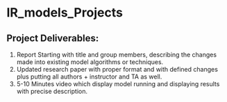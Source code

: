# IR_models_Projects
## Project Deliverables:


1. Report Starting with title and group members, describing the changes made into existing model algorithms or techniques.
2. Updated research paper with proper format and with defined changes plus putting all authors + instructor and TA as well.
3. 5-10 Minutes video which display model running and displaying results with precise description.
